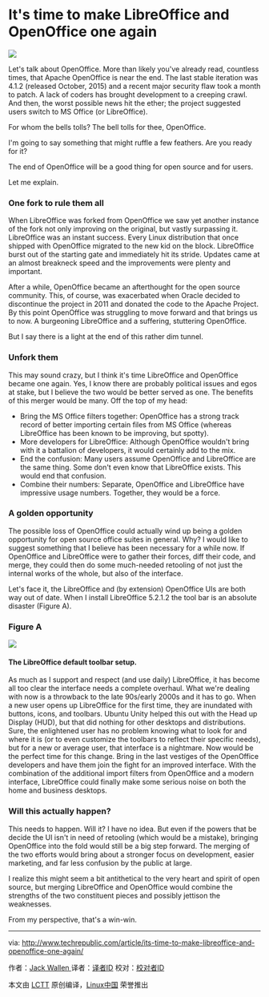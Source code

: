 It's time to make LibreOffice and OpenOffice one again
==========

![](http://tr2.cbsistatic.com/hub/i/2016/09/14/2e91089b-7ebd-4579-bf8f-74c34d1a94ce/e7e9c8dd481d8e068f2934c644788928/openofficedeathhero.jpg)

Let's talk about OpenOffice. More than likely you've already read, countless times, that Apache OpenOffice is near the end. The last stable iteration was 4.1.2 (released October, 2015) and a recent major security flaw took a month to patch. A lack of coders has brought development to a creeping crawl. And then, the worst possible news hit the ether; the project suggested users switch to MS Office (or LibreOffice).

For whom the bells tolls? The bell tolls for thee, OpenOffice.

I'm going to say something that might ruffle a few feathers. Are you ready for it?

The end of OpenOffice will be a good thing for open source and for users.

Let me explain.

### One fork to rule them all

When LibreOffice was forked from OpenOffice we saw yet another instance of the fork not only improving on the original, but vastly surpassing it. LibreOffice was an instant success. Every Linux distribution that once shipped with OpenOffice migrated to the new kid on the block. LibreOffice burst out of the starting gate and immediately hit its stride. Updates came at an almost breakneck speed and the improvements were plenty and important.

After a while, OpenOffice became an afterthought for the open source community. This, of course, was exacerbated when Oracle decided to discontinue the project in 2011 and donated the code to the Apache Project. By this point OpenOffice was struggling to move forward and that brings us to now. A burgeoning LibreOffice and a suffering, stuttering OpenOffice.

But I say there is a light at the end of this rather dim tunnel.

### Unfork them

This may sound crazy, but I think it's time LibreOffice and OpenOffice became one again. Yes, I know there are probably political issues and egos at stake, but I believe the two would be better served as one. The benefits of this merger would be many. Off the top of my head:

- Bring the MS Office filters together: OpenOffice has a strong track record of better importing certain files from MS Office (whereas LibreOffice has been known to be improving, but spotty).
- More developers for LibreOffice: Although OpenOffice wouldn't bring with it a battalion of developers, it would certainly add to the mix.
- End the confusion: Many users assume OpenOffice and LibreOffice are the same thing. Some don't even know that LibreOffice exists. This would end that confusion.
- Combine their numbers: Separate, OpenOffice and LibreOffice have impressive usage numbers. Together, they would be a force.
### A golden opportunity

The possible loss of OpenOffice could actually wind up being a golden opportunity for open source office suites in general. Why? I would like to suggest something that I believe has been necessary for a while now. If OpenOffice and LibreOffice were to gather their forces, diff their code, and merge, they could then do some much-needed retooling of not just the internal works of the whole, but also of the interface.

Let's face it, the LibreOffice and (by extension) OpenOffice UIs are both way out of date. When I install LibreOffice 5.2.1.2 the tool bar is an absolute disaster (Figure A).

### Figure A

![](http://tr2.cbsistatic.com/hub/i/2016/09/14/cc5250df-48cd-40e3-a083-34250511ffab/c5ac8eb1e2cb12224690a6a3525999f0/openofficea.jpg)

#### The LibreOffice default toolbar setup.

As much as I support and respect (and use daily) LibreOffice, it has become all too clear the interface needs a complete overhaul. What we're dealing with now is a throwback to the late 90s/early 2000s and it has to go. When a new user opens up LibreOffice for the first time, they are inundated with buttons, icons, and toolbars. Ubuntu Unity helped this out with the Head up Display (HUD), but that did nothing for other desktops and distributions. Sure, the enlightened user has no problem knowing what to look for and where it is (or to even customize the toolbars to reflect their specific needs), but for a new or average user, that interface is a nightmare. Now would be the perfect time for this change. Bring in the last vestiges of the OpenOffice developers and have them join the fight for an improved interface. With the combination of the additional import filters from OpenOffice and a modern interface, LibreOffice could finally make some serious noise on both the home and business desktops.

### Will this actually happen?

This needs to happen. Will it? I have no idea. But even if the powers that be decide the UI isn't in need of retooling (which would be a mistake), bringing OpenOffice into the fold would still be a big step forward. The merging of the two efforts would bring about a stronger focus on development, easier marketing, and far less confusion by the public at large.

I realize this might seem a bit antithetical to the very heart and spirit of open source, but merging LibreOffice and OpenOffice would combine the strengths of the two constituent pieces and possibly jettison the weaknesses.

From my perspective, that's a win-win.

--------------------------------------------------------------------------------

via: http://www.techrepublic.com/article/its-time-to-make-libreoffice-and-openoffice-one-again/

作者：[Jack Wallen ][a]
译者：[译者ID](https://github.com/译者ID)
校对：[校对者ID](https://github.com/校对者ID)

本文由 [LCTT](https://github.com/LCTT/TranslateProject) 原创编译，[Linux中国](https://linux.cn/) 荣誉推出

[a]: http://www.techrepublic.com/search/?a=jack%2Bwallen
